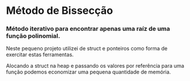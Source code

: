
# Método de Bissecção

### Método iterativo para encontrar apenas uma raíz de uma função polinomial.

Neste pequeno projeto utilizei de struct e ponteiros como forma de exercitar estas ferramentas.

Alocando a struct na heap e passando os valores por referência para uma função podemos economizar uma pequena quantidade de memória.
